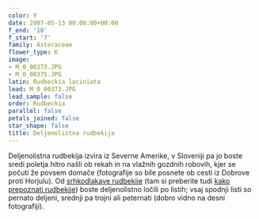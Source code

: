 ```yaml
---
color: Y
date: 2007-05-13 00:00:00+00:00
f_end: '10'
f_start: '7'
family: Asteraceae
flower_type: K
image:
- M_0_00373.JPG
- M_0_00375.JPG
latin: Rudbeckia laciniata
lead: M_0_00373.JPG
lead_sample: false
order: Rudbeckia
parallel: false
petals_joined: false
star_shape: false
title: Deljenolistna rudbekija
---
```

Deljenolistna rudbekija izvira iz Severne Amerike, v Sloveniji pa jo boste sredi poletja hitro našli ob rekah in na vlažnih gozdnih robovih, kjer se počuti že povsem domače (fotografije so bile posnete ob cesti iz Dobrove proti Horjulu). Od [srhkodlakave rudbekije](../rudbeckiahirta/) (tam si preberite tudi [kako prepoznati rudbekije](../rudbeckiahirta/)) boste deljenolistno ločili po listih; vsaj spodnji listi so pernato deljeni, srednji pa trojni ali peternati (dobro vidno na desni fotografiji).
